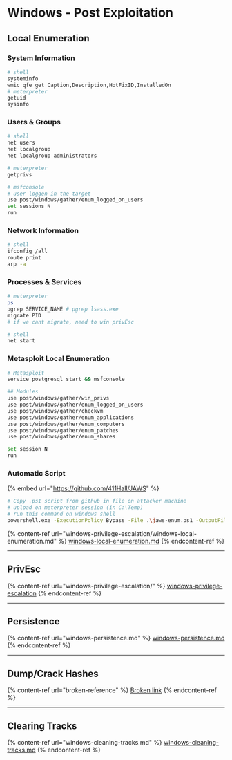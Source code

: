 # Windows - Post Exploitation



## Local Enumeration

### System Information

```bash
# shell
systeminfo
wmic qfe get Caption,Description,HotFixID,InstalledOn
# meterpreter
getuid
sysinfo
```

### Users & Groups

```bash
# shell
net users
net localgroup
net localgroup administrators

# meterpreter
getprivs

# msfconsole
# user loggen in the target
use post/windows/gather/enum_logged_on_users
set sessions N
run
```

### Network Information

```bash
# shell
ifconfig /all
route print
arp -a
```

### Processes & Services

```bash
# meterpreter
ps
pgrep SERVICE_NAME # pgrep lsass.exe
migrate PID
# if we cant migrate, need to win privEsc

# shell
net start 
```

### Metasploit Local Enumeration

```bash
# Metasploit
service postgresql start && msfconsole

## Modules
use post/windows/gather/win_privs
use post/windows/gather/enum_logged_on_users
use post/windows/gather/checkvm
use post/windows/gather/enum_applications
use post/windows/gather/enum_computers
use post/windows/gather/enum_patches
use post/windows/gather/enum_shares

set session N
run
```

### Automatic Script

{% embed url="https://github.com/411Hall/JAWS" %}

```bash
# Copy .ps1 script from github in file on attacker machine
# upload on meterpreter session (in C:\Temp)
# run this command on windows shell
powershell.exe -ExecutionPolicy Bypass -File .\jaws-enum.ps1 -OutputFilename JAWS-Enum.txt
```

{% content-ref url="windows-privilege-escalation/windows-local-enumeration.md" %}
[windows-local-enumeration.md](windows-privilege-escalation/windows-local-enumeration.md)
{% endcontent-ref %}

***

## PrivEsc

{% content-ref url="windows-privilege-escalation/" %}
[windows-privilege-escalation](windows-privilege-escalation/)
{% endcontent-ref %}

***

## Persistence

{% content-ref url="windows-persistence.md" %}
[windows-persistence.md](windows-persistence.md)
{% endcontent-ref %}

***

## Dump/Crack Hashes

{% content-ref url="broken-reference" %}
[Broken link](broken-reference)
{% endcontent-ref %}

***

## Clearing Tracks

{% content-ref url="windows-cleaning-tracks.md" %}
[windows-cleaning-tracks.md](windows-cleaning-tracks.md)
{% endcontent-ref %}
